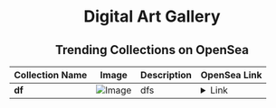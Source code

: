 <div align="center">

# Digital Art Gallery

## Trending Collections on OpenSea

| Collection Name                       | Image                                                                                     | Description                       | OpenSea Link                                                                                          |
|---------------------------------------|-------------------------------------------------------------------------------------------|-----------------------------------|--------------------------------------------------------------------------------------------------------|
| **df** | ![Image](https://i.seadn.io/s/raw/files/c57713f97c7c0d4a6cd04039ec80c6d0.png?w=500&auto=format?w=200&auto=format) | dfs | <details><summary>Link</summary>[df](https://opensea.io/collection/df-590)</details> |

</div>